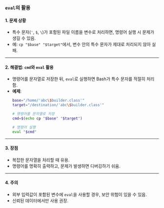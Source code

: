 ### `eval`의 활용

#### 1. 문제 상황
- 특수 문자(`'`, `$`, `\`)가 포함된 파일 이름을 변수로 처리하면, 명령어 실행 시 문제가 생길 수 있음.
- 예: `cp "$base" "$target"`에서, 변수 안의 특수 문자가 제대로 처리되지 않아 실패.

---

#### 2. 해결법: `cmd`와 `eval` 활용
- 명령어를 문자열로 저장한 뒤, `eval`로 실행하면 Bash가 특수 문자를 적절히 처리함.
- **예제**:
  ```bash
  base="/home/'abc\$builder.class'"
  target="/destination/'abc\$builder.class'"

  # 명령어를 문자열로 저장
  cmd=$(echo cp "$base" "$target")

  # 명령어 실행
  eval "$cmd"
  ```
---

#### 3. 장점
- 복잡한 문자열을 처리할 때 유용.
- 명령어를 명확히 출력하고, 문제가 발생하면 디버깅하기 쉬움.

---

#### 4. 주의
- 외부 입력값이 포함된 변수에 `eval`을 사용할 경우, 보안 위험이 있을 수 있음.
- 신뢰된 데이터에서만 사용 권장.
